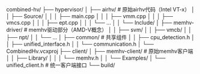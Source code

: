 combined-hv/
├── hypervisor/
│   ├── airhv/              # 原始airhv代码（Intel VT-x）
│   │   ├── Source/
│   │   │   ├── main.cpp
│   │   │   ├── vmm.cpp
│   │   │   ├── vmcs.cpp
│   │   │   ├── ept.cpp
│   │   │   └── ...
│   │   └── Include/
│   ├── memhv-driver/       # memhv驱动部分（AMD-V概念）
│   │   ├── svm/
│   │   ├── vmcb/
│   │   ├── npt/
│   │   └── ...
│   ├── common/             # 共享组件
│   │   ├── cpu_detection.h
│   │   ├── unified_interface.h
│   │   └── communication.h
│   └── CombinedHv.vcxproj
├── client/
│   ├── memhv-client/       # 原始memhv客户端
│   │   ├── Library/
│   │   │   └── memhv.h
│   │   └── Examples/
│   └── unified_client.h    # 统一客户端接口
└── build/
